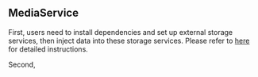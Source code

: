 MediaService
---

First, users need to install dependencies and set up external storage services, 
then inject data into these storage services. 
Please refer to [here](../../../02/README.md) for detailed instructions.

Second,

